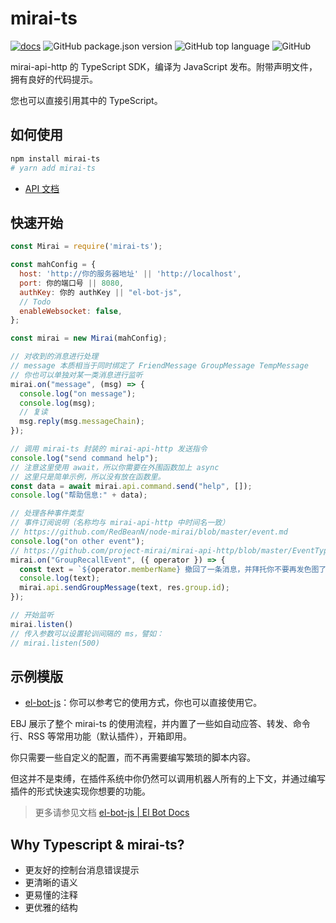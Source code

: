 # mirai-ts

[![docs](https://github.com/YunYouJun/mirai-ts/workflows/docs/badge.svg)](https://www.yunyoujun.cn/mirai-ts/)
![GitHub package.json version](https://img.shields.io/github/package-json/v/YunYouJun/mirai-ts)
![GitHub top language](https://img.shields.io/github/languages/top/YunYouJun/mirai-ts)
![GitHub](https://img.shields.io/github/license/YunYouJun/mirai-ts)

mirai-api-http 的 TypeScript SDK，编译为 JavaScript 发布。附带声明文件，拥有良好的代码提示。

您也可以直接引用其中的 TypeScript。

## 如何使用

```sh
npm install mirai-ts
# yarn add mirai-ts
```

- [API 文档](https://www.yunyoujun.cn/mirai-ts/)

## 快速开始

```js
const Mirai = require('mirai-ts');

const mahConfig = {
  host: 'http://你的服务器地址' || 'http://localhost',
  port: 你的端口号 || 8080,
  authKey: 你的 authKey || "el-bot-js",
  // Todo
  enableWebsocket: false,
};

const mirai = new Mirai(mahConfig);

// 对收到的消息进行处理
// message 本质相当于同时绑定了 FriendMessage GroupMessage TempMessage
// 你也可以单独对某一类消息进行监听
mirai.on("message", (msg) => {
  console.log("on message");
  console.log(msg);
  // 复读
  msg.reply(msg.messageChain);
});

// 调用 mirai-ts 封装的 mirai-api-http 发送指令
console.log("send command help");
// 注意这里使用 await，所以你需要在外围函数加上 async
// 这里只是简单示例，所以没有放在函数里。
const data = await mirai.api.command.send("help", []);
console.log("帮助信息:" + data);

// 处理各种事件类型
// 事件订阅说明（名称均与 mirai-api-http 中时间名一致）
// https://github.com/RedBeanN/node-mirai/blob/master/event.md
console.log("on other event");
// https://github.com/project-mirai/mirai-api-http/blob/master/EventType.md#群消息撤回
mirai.on("GroupRecallEvent", ({ operator }) => {
  const text = `${operator.memberName} 撤回了一条消息，并拜托你不要再发色图了。`;
  console.log(text);
  mirai.api.sendGroupMessage(text, res.group.id);
});

// 开始监听
mirai.listen()
// 传入参数可以设置轮训间隔的 ms，譬如：
// mirai.listen(500)
```

## 示例模版

- [el-bot-js](https://github.com/ElpsyCN/el-bot-js/)：你可以参考它的使用方式，你也可以直接使用它。

EBJ 展示了整个 mirai-ts 的使用流程，并内置了一些如自动应答、转发、命令行、RSS 等常用功能（默认插件），开箱即用。

你只需要一些自定义的配置，而不再需要编写繁琐的脚本内容。

但这并不是束缚，在插件系统中你仍然可以调用机器人所有的上下文，并通过编写插件的形式快速实现你想要的功能。

> 更多请参见文档 [el-bot-js | El Bot Docs](https://docs.bot.elpsy.cn/js/)

## Why Typescript & mirai-ts?

- 更友好的控制台消息错误提示
- 更清晰的语义
- 更易懂的注释
- 更优雅的结构
